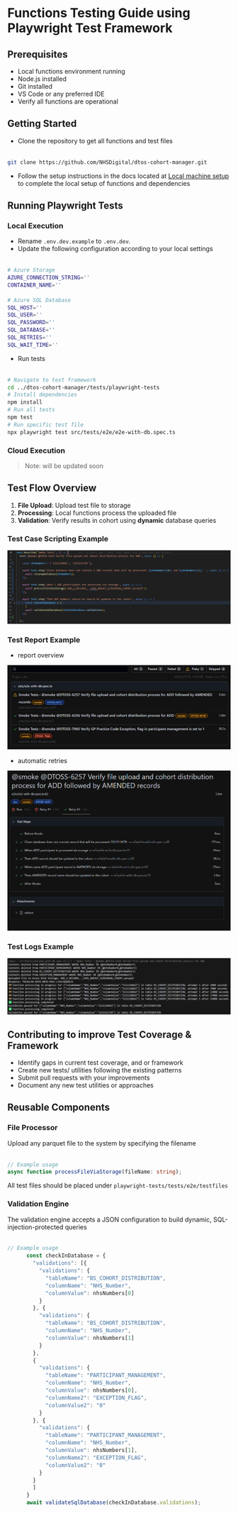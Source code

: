 # Functions Testing Guide using Playwright Test Framework

## Prerequisites

- Local functions environment running
- Node.js installed
- Git installed
- VS Code or any preferred IDE
- Verify all functions are operational

## Getting Started

- Clone the repository to get all functions and test files

```bash

git clone https://github.com/NHSDigital/dtos-cohort-manager.git

```

- Follow the setup instructions in the docs located at [Local machine setup](../../docs/user-guides/Local_machine_setup.md) to complete the local setup of functions and dependencies

## Running Playwright Tests

### Local Execution

- Rename `.env.dev.example` to `.env.dev`.
- Update the following configuration according to your local settings

```bash

# Azure Storage
AZURE_CONNECTION_STRING=''
CONTAINER_NAME=''

# Azure SQL Database
SQL_HOST=''
SQL_USER=''
SQL_PASSWORD=''
SQL_DATABASE=''
SQL_RETRIES=''
SQL_WAIT_TIME=''

```

- Run tests

```bash

# Navigate to test framework
cd ../dtos-cohort-manager/tests/playwright-tests
# Install dependencies
npm install
# Run all tests
npm test
# Run specific test file
npx playwright test src/tests/e2e/e2e-with-db.spec.ts

```

### Cloud Execution

>Note: will be updated soon

## Test Flow Overview

1. **File Upload**: Upload test file to storage
2. **Processing**: Local functions process the uploaded file
3. **Validation**: Verify results in cohort using **dynamic** database queries

### Test Case Scripting Example

![smoke test example](../../docs/assets/test-playwright-smoke-example.png)

### Test Report Example

- report overview

![default report](../../docs/assets/test-playwright-report-example.png)

- automatic retries

![automatic retries](../../docs/assets/test-playwright-automatic-retry-example.png)

### Test Logs Example

![test logs example](../../docs/assets/test-playwright-logs-example.png)

## Contributing to improve Test Coverage & Framework

- Identify gaps in current test coverage, and or framework
- Create new tests/ utilities following the existing patterns
- Submit pull requests with your improvements
- Document any new test utilities or approaches

## Reusable Components

### File Processor

Upload any parquet file to the system by specifying the filename

```ts

// Example usage
async function processFileViaStorage(fileName: string);

```

All test files should be placed under `playwright-tests/tests/e2e/testfiles`

### Validation Engine

The validation engine accepts a JSON configuration to build dynamic, SQL-injection-protected queries

```ts

// Example usage
      const checkInDatabase = {
        "validations": [{
          "validations": {
            "tableName": "BS_COHORT_DISTRIBUTION",
            "columnName": "NHS_Number",
            "columnValue": nhsNumbers[0]
          }
        }, {
          "validations": {
            "tableName": "BS_COHORT_DISTRIBUTION",
            "columnName": "NHS_Number",
            "columnValue": nhsNumbers[1]
          }
        },
        {
          "validations": {
            "tableName": "PARTICIPANT_MANAGEMENT",
            "columnName": "NHS_Number",
            "columnValue": nhsNumbers[0],
            "columnName2": "EXCEPTION_FLAG",
            "columnValue2": "0"
          }
        }, {
          "validations": {
            "tableName": "PARTICIPANT_MANAGEMENT",
            "columnName": "NHS_Number",
            "columnValue": nhsNumbers[1],
            "columnName2": "EXCEPTION_FLAG",
            "columnValue2": "0"
          }
        }
        ]
      }
      await validateSqlDatabase(checkInDatabase.validations);

```
